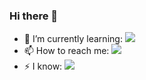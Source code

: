 ### Hi there 👋

- 🌱 I’m currently learning: <a href="https://opentutorials.org/course/3086"><img src="https://img.shields.io/badge/CSS-1572B6?style=flat&logo=CSS3&logoColor=white"></a>
- 📫 How to reach me: <a href="https://gmail.com/"><img src="https://img.shields.io/badge/codeconq@gmail.com-EA4335?style=flat&logo=Gmail&logoColor=white"></a>
- ⚡ I know: <a href="https://opentutorials.org/course/3084"><img src="https://img.shields.io/badge/HTML & Internet-E34F26?style=flat&logo=HTML5&logoColor=white"></a>
